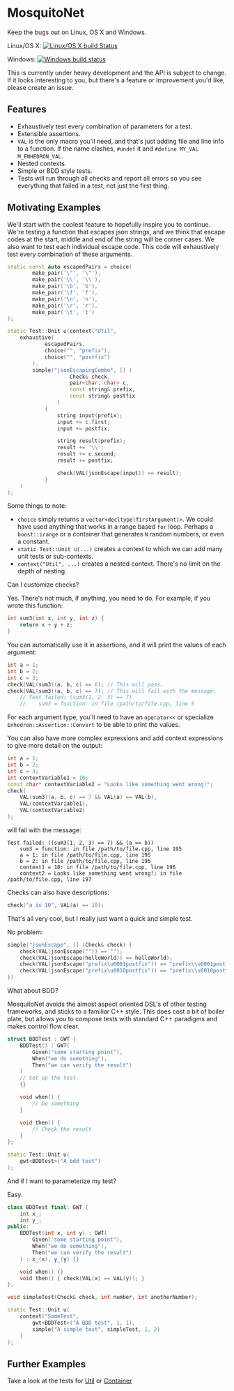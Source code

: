 # MosquitoNet

Keep the bugs out on Linux, OS X and Windows.

Linux/OS X: [![Linux/OS X build Status](https://travis-ci.org/simon-bourne/MosquitoNet.svg?branch=master)](https://travis-ci.org/simon-bourne/MosquitoNet)

Windows: [![Windows build status](https://ci.appveyor.com/api/projects/status/af79g9qw0u90c6qf/branch/master?svg=true)](https://ci.appveyor.com/project/simon-bourne/mosquitonet/branch/master)

This is currently under heavy development and the API is subject to change. If it looks interesting to you, but there's
a feature or improvement you'd like, please create an issue.

## Features

- Exhaustively test every combination of parameters for a test. 
- Extensible assertions.
- `VAL` is the only macro you'll need, and that's just adding file and line info to a function. If the name clashes,
`#undef` it and `#define MY_VAL M_ENHEDRON_VAL`.
- Nested contexts.
- Simple or BDD style tests.
- Tests will run through all checks and report all errors so you see everything that failed in a test, not just the
first thing.

## Motivating Examples

We'll start with the coolest feature to hopefully inspire you to continue.
We're testing a function that escapes json strings, and we think that escape codes at the start, middle and end of
the string will be corner cases. We also want to test each individual escape code. This code will exhaustively
test every combination of these arguments.

```C++
static const auto escapedPairs = choice(
        make_pair('\"', '\"'),
        make_pair('\\', '\\'),
        make_pair('\b', 'b'),
        make_pair('\f', 'f'),
        make_pair('\n', 'n'),
        make_pair('\r', 'r'),
        make_pair('\t', 't')
);

static Test::Unit u(context("Util",
    exhaustive(
            escapedPairs,
            choice("", "prefix"),
            choice("", "postfix")
        ).
        simple("jsonEscapingCombo", [] (
                    Check& check,
                    pair<char, char> c,
                    const string& prefix,
                    const string& postfix
                )
            {
                string input(prefix);
                input += c.first;
                input += postfix;

                string result(prefix);
                result += '\\';
                result += c.second;
                result += postfix;

                check(VAL(jsonEscape(input)) == result);
            }
    )
);
```

Some things to note:

- `choice` simply returns a `vector<decltype(firstArgument)>`. We could have used anything that works in a range based
`for` loop. Perhaps a `boost::irange` or a container that generates `N` random numbers, or even a constant.
- `static Test::Unit u(...)` creates a context to which we can add many unit tests or sub-contexts.
- `context("Util", ...)` creates a nested context. There's no limit on the depth of nesting.

Can I customize checks?

Yes. There's not much, if anything, you need to do. For example, if you wrote this function:

```C++
int sum3(int x, int y, int z) {
    return x + y + z;
}
```

You can automatically use it in assertions, and it will print the values of each argument:

```C++
int a = 1;
int b = 2;
int c = 3;
check(VAL(sum3)(a, b, c) == 6); // This will pass.
check(VAL(sum3)(a, b, c) == 7); // This will fail with the message:
    // Test failed: (sum3(1, 2, 3) == 7)
    //    sum3 = function: in file /path/to/file.cpp, line 5
```

For each argument type, you'll need to have an `operator<<` or specialize `Enhedron::Assertion::Convert` to be able to 
print the values.

You can also have more complex expressions and add context expressions to give more detail on the output:

```C++
int a = 1;
int b = 2;
int c = 3;
int contextVariable1 = 10;
const char* contextVariable2 = "Looks like something went wrong!";
check(
    VAL(sum3)(a, b, c) == 7 && VAL(a) == VAL(b),
    VAL(contextVariable1),
    VAL(contextVariable2)
);
```

will fail with the message:
```
Test failed: ((sum3(1, 2, 3) == 7) && (a == b))
    sum3 = function: in file /path/to/file.cpp, line 195
    a = 1: in file /path/to/file.cpp, line 195
    b = 2: in file /path/to/file.cpp, line 195
    context1 = 10: in file /path/to/file.cpp, line 196
    context2 = Looks like something went wrong!: in file /path/to/file.cpp, line 197
```

Checks can also have descriptions:

```C++
check("a is 10", VAL(a) == 10);
```

That's all very cool, but I really just want a quick and simple test.

No problem:

```C++
simple("jsonEscape", [] (Check& check) {
    check(VAL(jsonEscape("")) == "");
    check(VAL(jsonEscape(helloWorld)) == helloWorld);
    check(VAL(jsonEscape("prefix\u0001postfix")) == "prefix\\u0001postfix");
    check(VAL(jsonEscape("prefix\u0010postfix")) == "prefix\\u0010postfix");
})
```

What about BDD? 
 
MosquitoNet avoids the almost aspect oriented DSL's of other testing frameworks, and sticks to a familiar C++ style.
This does cost a bit of boiler plate, but allows you to compose tests with standard C++ paradigms and makes control flow
clear.

```C++
struct BDDTest : GWT {
    BDDTest() : GWT(
        Given("some starting point"),
        When("we do something"),
        Then("we can verify the result")
    )
    // Set up the test.
    {}

    void when() {
        // Do something
    }

    void then() {
        // Check the result
    }
};

static Test::Unit u(
    gwt<BDDTest>("A bdd test")
);
```

And if I want to parameterize my test?

Easy.

```C++
class BDDTest final: GWT {
    int x_;
    int y_;
public:
    BDDTest(int x, int y) : GWT(
        Given("some starting point"),
        When("we do something"),
        Then("we can verify the result")
    ) : x_(x), y_(y) {}

    void when() {}
    void then() { check(VAL(x) == VAL(y)); }
};

void simpleTest(Check& check, int number, int anotherNumber);

static Test::Unit u(
    context("SomeTest",
        gwt<BDDTest>("A BDD test", 1, 1),
        simple("A simple test", simpleTest, 1, 2)
    )
);
```

## Further Examples

Take a look at the tests for [Util](cpp/test/src/TestUtil.cpp) or [Container](cpp/test/src/TestContainer.cpp) 
